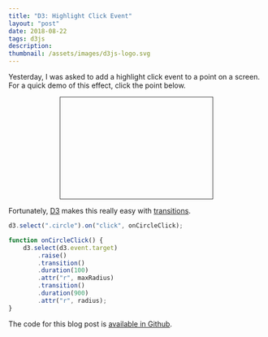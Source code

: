 ```yaml
---
title: "D3: Highlight Click Event"
layout: "post"
date: 2018-08-22
tags: d3js
description:
thumbnail: /assets/images/d3js-logo.svg
---
```


Yesterday, I was asked to add a highlight click event to a point on a screen. For a quick demo of this effect, click the point below.

<div id="canvas-container" style="width: 300px; margin-left: auto; margin-right: auto; margin-bottom: 1em; border: 1px solid #333;">
    <svg id="canvas" width="300" height="200"></svg>
</div>

Fortunately, [D3](https://d3js.org) makes this really easy with [transitions](https://github.com/d3/d3-transition).

```js
d3.select(".circle").on("click", onCircleClick);

function onCircleClick() {
    d3.select(d3.event.target)
        .raise()
        .transition()
        .duration(100)
        .attr("r", maxRadius)
        .transition()
        .duration(900)
        .attr("r", radius);
}
```

The code for this blog post is [available in Github](https://github.com/jarrettmeyer/jarrettmeyer.github.io/blob/master/assets/js/click-highlight.js).

<script src="/assets/js/jquery/3.3.1/jquery.min.js"></script>
<script src="/assets/js/d3/5.6.0/d3.js"></script>
<script src="/assets/js/click-highlight.js"></script>
